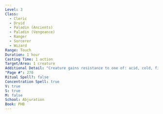 ```yaml
---
Level: 3
Class:
  - Cleric
  - Druid
  - Paladin (Ancients)
  - Paladin (Vengeance)
  - Ranger
  - Sorcerer
  - Wizard
Range: Touch
Duration: 1 hour
Casting Time: 1 action
Target/Area: 1 creature
Additional Detail: "Creature gains resistance to one of: acid, cold, fire, lightning, or thunder."
"Page #": 270
Ritual Spell?: false
Concentration Spell: true
V: true
S: true
M: false
School: Abjuration
Book: PHB
---
```

